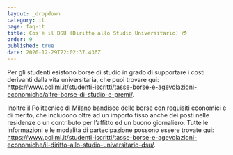 ```yaml
---
layout: _dropdown
category: it
page: faq-it
title: Cos’è il DSU (Diritto allo Studio Universitario) 💳
order: 9
published: true
date: 2020-12-29T22:02:37.436Z
---
```

Per gli studenti esistono borse di studio in grado di supportare i costi derivanti dalla vita universitaria, che puoi trovare qui: <https://www.polimi.it/studenti-iscritti/tasse-borse-e-agevolazioni-economiche/altre-borse-di-studio-e-premi/>.

Inoltre il Politecnico di Milano bandisce delle borse con requisiti economici e di merito, che includono oltre ad un importo fisso anche dei posti nelle residenze o un contributo per l’affitto ed un buono giornaliero. Tutte le informazioni e le modalità di partecipazione possono essere trovate qui: <https://www.polimi.it/studenti-iscritti/tasse-borse-e-agevolazioni-economiche/il-diritto-allo-studio-universitario-dsu/>.